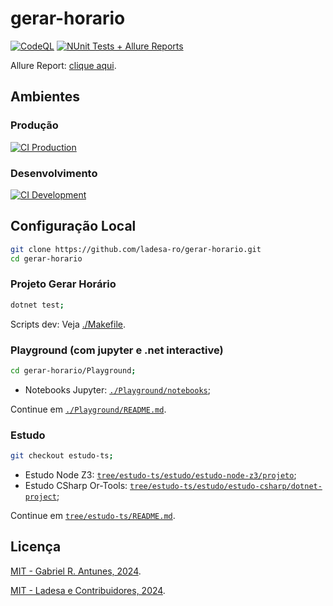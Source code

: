 # gerar-horario

[![CodeQL][badge-codeql-src]][badge-codeql-href]
[![NUnit Tests + Allure Reports][badge-tests-src]][badge-tests-href]

Allure Report: [clique aqui][tests-allure-report].

## Ambientes

### Produção

[![CI Production][action-ci-prod-src]][action-ci-prod-href]

### Desenvolvimento

[![CI Development][action-ci-dev-src]][action-ci-dev-href]

## Configuração Local

```sh
git clone https://github.com/ladesa-ro/gerar-horario.git
cd gerar-horario
```

### Projeto Gerar Horário

```sh
dotnet test;
```

Scripts dev: Veja [./Makefile](./Makefile).

### Playground (com jupyter e .net interactive)

```sh
cd gerar-horario/Playground;
```

- Notebooks Jupyter: [`./Playground/notebooks`](./Playground/notebooks);

Continue em [`./Playground/README.md`](./Playground/README.md).

### Estudo

```sh
git checkout estudo-ts;
```

- Estudo Node Z3: [`tree/estudo-ts/estudo/estudo-node-z3/projeto`][estudo-node-z3];
- Estudo CSharp Or-Tools: [`tree/estudo-ts/estudo/estudo-csharp/dotnet-project`][estudo-csharp-ortools];

Continue em [`tree/estudo-ts/README.md`][estudo].

## Licença

[MIT - Gabriel R. Antunes, 2024](./LICENSE).

[MIT - Ladesa e Contribuidores, 2024](./LICENSE).

<!-- Badges -->

[badge-codeql-src]: https://github.com/ladesa-ro/gerar-horario/actions/workflows/github-code-scanning/codeql/badge.svg
[badge-codeql-href]: https://github.com/ladesa-ro/gerar-horario/actions/workflows/github-code-scanning/codeql
[badge-tests-src]: https://github.com/ladesa-ro/gerar-horario/actions/workflows/test-and-deploy.yml/badge.svg
[badge-tests-href]: https://github.com/ladesa-ro/gerar-horario/actions/workflows/test-and-deploy.yml
[tests-allure-report]: https://ladesa-ro.github.io/gerar-horario

<!-- Badges / Actions / Production  -->

[action-ci-prod-src]: https://img.shields.io/github/actions/workflow/status/ladesa-ro/gerar-horario/ci.yml?style=flat&logo=github&logoColor=white&label=CI@production&branch=production&labelColor=18181B
[action-ci-prod-href]: https://github.com/ladesa-ro/gerar-horario/actions/workflows/ci.yml?query=branch%3Aproduction

<!-- Badges / Actions / Development  -->

[action-ci-dev-src]: https://img.shields.io/github/actions/workflow/status/ladesa-ro/gerar-horario/ci.yml?style=flat&logo=github&logoColor=white&label=CI@development&branch=development&labelColor=18181B
[action-ci-dev-href]: https://github.com/ladesa-ro/gerar-horario/actions/workflows/ci.yml?query=branch%3Adevelopment

<!-- Estudo -->

[estudo]: https://github.com/ladesa-ro/gerar-horario/blob/estudo-ts/README.md
[estudo-node-z3]: https://github.com/ladesa-ro/gerar-horario/tree/estudo-ts/estudo/estudo-node-z3/projeto
[estudo-csharp-ortools]: https://github.com/ladesa-ro/gerar-horario/tree/estudo-ts/estudo/estudo-csharp/dotnet-project
